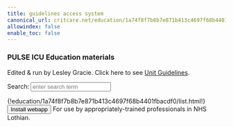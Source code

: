 ```yaml
---
title: guidelines access system
canonical_url: critcare.net/education/1a74f8f7b8b7e871b413c4697f68b4401fbacdf0
allowindex: false
enable_toc: false
---
```


<link rel="/education/1a74f8f7b8b7e871b413c4697f68b4401fbacdf0/img/favicon.ico">
<link rel="apple-touch-icon" sizes="180x180" href="/education/1a74f8f7b8b7e871b413c4697f68b4401fbacdf0/img/favicon/apple-touch-icon.png">
<link rel="icon" type="image/png" sizes="32x32" href="/education/1a74f8f7b8b7e871b413c4697f68b4401fbacdf0/img/favicon/favicon-32x32.png">
<link rel="icon" type="image/png" sizes="16x16" href="/education/1a74f8f7b8b7e871b413c4697f68b4401fbacdf0/img/favicon/favicon-16x16.png">
<link rel="manifest" href="/education/1a74f8f7b8b7e871b413c4697f68b4401fbacdf0/img/favicon/site.webmanifest" crossorigin="use-credentials">
<link rel="mask-icon" href="/education/1a74f8f7b8b7e871b413c4697f68b4401fbacdf0/img/favicon/safari-pinned-tab.svg" color="#5bbad5">
<link rel="shortcut icon" href="/education/1a74f8f7b8b7e871b413c4697f68b4401fbacdf0/img/favicon/favicon.ico">
<meta name="msapplication-TileColor" content="#da532c">
<meta name="msapplication-config" content="/education/1a74f8f7b8b7e871b413c4697f68b4401fbacdf0/img/favicon/browserconfig.xml">
<meta name="theme-color" content="#ffffff">
<meta name="viewport" content="width=device-width, user-scalable=no" />
<meta http-equiv="cache-control" content="Private" />
<meta http-equiv="Expires" content="600" />
<script src="https://unpkg.com/lunr/lunr.js"></script>
<script src="https://code.jquery.com/jquery-2.1.3.min.js"></script>
<!-- https://lunrjs.com/guides/getting_started.html -->
<link rel="stylesheet" href="custom.css">


<h3>PULSE ICU Education materials</h3>
<p>
  Edited & run by Lesley Gracie. Click here to see <a href="/1a74f8f7b8b7e871b413c4697f68b4401fbacdf0/">Unit Guidelines</a>.
</p>

<p>Search: <input id="search" type="text" placeholder="enter search term"></p>

<div id="results"></div>

<div class="col-xs-12 col-md-6 col-lg-4">
  {!education/1a74f8f7b8b7e871b413c4697f68b4401fbacdf0/list.html!}
</div>

<div class="col-xs-12 col-md-6 col-lg-8">
  <button class="add-button">Install webapp</button>
  For use by appropriately-trained professionals in NHS Lothian.
</div>

<script src="search.js"></script>
<script src="sw_load.js"></script>








